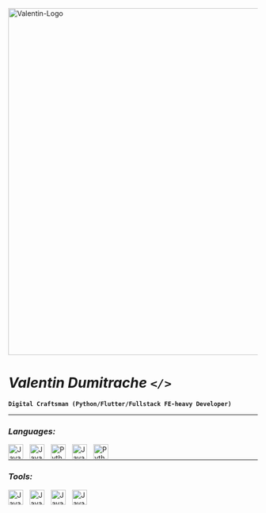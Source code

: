 <img align="center" alt="Valentin-Logo" width="700px" src="https://cdn.discordapp.com/attachments/1027286464486191156/1110338238226366514/image.png"/>

#  *Valentin Dumitrache `</>`*


**`Digital Craftsman (Python/Flutter/Fullstack FE-heavy Developer)`**

---

### *Languages:*

<img align="left" alt="JavaScript-icon" width="30px" style="padding-right:10px" src="https://cdn.jsdelivr.net/gh/devicons/devicon/icons/javascript/javascript-original.svg" />

<img align="left" alt="JavaScript-icon" width="30px" style="padding-right:10px" src="https://cdn.jsdelivr.net/gh/devicons/devicon/icons/typescript/typescript-original.svg" />

<img align="left" alt="Python-icon" width="30px" style="padding-right:10px" src="https://cdn.jsdelivr.net/gh/devicons/devicon/icons/python/python-original.svg" />

<img align="left" alt="JavaScript-icon" width="30px" style="padding-right:10px" src="https://cdn.jsdelivr.net/gh/devicons/devicon/icons/cplusplus/cplusplus-original.svg" />

<img align="left" alt="Python-icon" width="30px" style="padding-right:10px"  src="https://cdn.jsdelivr.net/gh/devicons/devicon/icons/dart/dart-original.svg" />  </br>
          

---

### *Tools:*

<img align="left" alt="JavaScript-icon" width="30px" style="padding-right:10px" src="https://cdn.jsdelivr.net/gh/devicons/devicon/icons/react/react-original.svg" />


<img align="left" alt="JavaScript-icon" width="30px" style="padding-right:10px" src="https://cdn.jsdelivr.net/gh/devicons/devicon/icons/nodejs/nodejs-original.svg" />


<img align="left" alt="JavaScript-icon" width="30px" style="padding-right:10px" src="https://cdn.jsdelivr.net/gh/devicons/devicon/icons/flutter/flutter-original.svg" />

<img align="left" alt="JavaScript-icon" width="30px" style="padding-right:10px" 
src="https://cdn.jsdelivr.net/gh/devicons/devicon/icons/django/django-plain.svg" />

          
          
          


          



          
          


